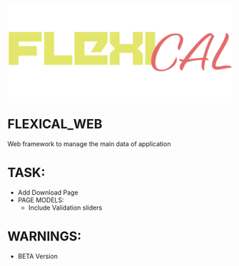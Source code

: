 <img src="./resources/LOGO2.svg">

# FLEXICAL_WEB
Web framework to manage the main data of application

# TASK:
- Add Download Page
- PAGE MODELS:
    * Include Validation sliders

# WARNINGS:
- BETA Version
